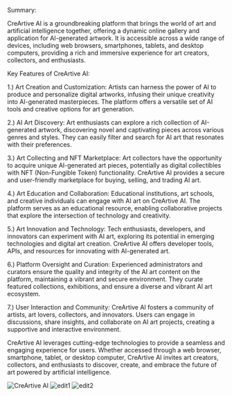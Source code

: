 Summary:

CreArtive AI is a groundbreaking platform that brings the world of art and artificial intelligence together, offering a dynamic online gallery and application for AI-generated artwork. It is accessible across a wide range of devices, including web browsers, smartphones, tablets, and desktop computers, providing a rich and immersive experience for art creators, collectors, and enthusiasts.

Key Features of CreArtive AI:

1.) Art Creation and Customization: Artists can harness the power of AI to produce and personalize digital artworks, infusing their unique creativity into AI-generated masterpieces. The platform offers a versatile set of AI tools and creative options for art generation.

2.) AI Art Discovery: Art enthusiasts can explore a rich collection of AI-generated artwork, discovering novel and captivating pieces across various genres and styles. They can easily filter and search for AI art that resonates with their preferences.

3.) Art Collecting and NFT Marketplace: Art collectors have the opportunity to acquire unique AI-generated art pieces, potentially as digital collectibles with NFT (Non-Fungible Token) functionality. CreArtive AI provides a secure and user-friendly marketplace for buying, selling, and trading AI art.

4.) Art Education and Collaboration: Educational institutions, art schools, and creative individuals can engage with AI art on CreArtive AI. The platform serves as an educational resource, enabling collaborative projects that explore the intersection of technology and creativity.

5.) Art Innovation and Technology: Tech enthusiasts, developers, and innovators can experiment with AI art, exploring its potential in emerging technologies and digital art creation. CreArtive AI offers developer tools, APIs, and resources for innovating with AI-generated art.

6.) Platform Oversight and Curation: Experienced administrators and curators ensure the quality and integrity of the AI art content on the platform, maintaining a vibrant and secure environment. They curate featured collections, exhibitions, and ensure a diverse and vibrant AI art ecosystem.

7.) User Interaction and Community: CreArtive AI fosters a community of artists, art lovers, collectors, and innovators. Users can engage in discussions, share insights, and collaborate on AI art projects, creating a supportive and interactive environment.

CreArtive AI leverages cutting-edge technologies to provide a seamless and engaging experience for users. Whether accessed through a web browser, smartphone, tablet, or desktop computer, CreArtive AI invites art creators, collectors, and enthusiasts to discover, create, and embrace the future of art powered by artificial intelligence.

![CreArtive AI](https://github.com/ImmortalFireKing/CreArtiveAI/assets/149437730/c832f14d-7bb4-4421-a7ae-876700b390dd)
![edit1](https://github.com/ImmortalFireKing/CreArtiveAI/assets/149437730/0f2420f3-8c15-418b-bf92-3554b6dd570b)
![edit2](https://github.com/ImmortalFireKing/CreArtiveAI/assets/149437730/d8e73901-b232-4a41-bf32-04c37b19d89d)
